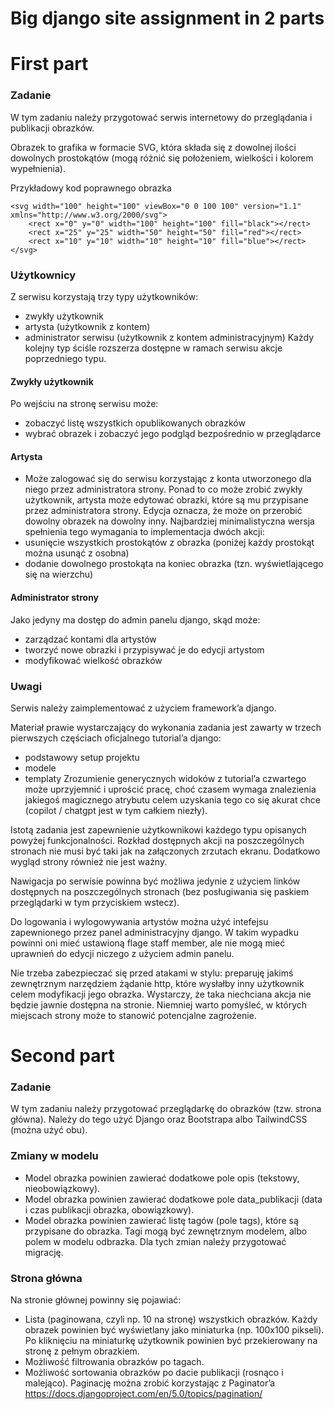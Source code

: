 # Big django site assignment in 2 parts

# First part
### Zadanie
W tym zadaniu należy przygotować serwis internetowy do przeglądania i publikacji obrazków.

Obrazek to grafika w formacie SVG, która składa się z dowolnej ilości dowolnych prostokątów (mogą różnić się położeniem, wielkości i kolorem wypełnienia).

Przykładowy kod poprawnego obrazka
```
<svg width="100" height="100" viewBox="0 0 100 100" version="1.1" xmlns="http://www.w3.org/2000/svg">
    <rect x="0" y="0" width="100" height="100" fill="black"></rect>
    <rect x="25" y="25" width="50" height="50" fill="red"></rect>
    <rect x="10" y="10" width="10" height="10" fill="blue"></rect>
</svg>
```
### Użytkownicy
Z serwisu korzystają trzy typy użytkowników:

* zwykły użytkownik
* artysta (użytkownik z kontem)
* administrator serwisu (użytkownik z kontem administracyjnym)
Każdy kolejny typ ściśle rozszerza dostępne w ramach serwisu akcje poprzedniego typu.

#### Zwykły użytkownik
Po wejściu na stronę serwisu może:
* zobaczyć listę wszystkich opublikowanych obrazków
* wybrać obrazek i zobaczyć jego podgląd bezpośrednio w przeglądarce

#### Artysta
* Może zalogować się do serwisu korzystając z konta utworzonego dla niego przez administratora strony. Ponad to co może zrobić zwykły użytkownik, artysta może edytować obrazki, które są mu przypisane przez administratora strony.
 Edycja oznacza, że może on przerobić dowolny obrazek na dowolny inny. Najbardziej minimalistyczna wersja spełnienia tego wymagania to implementacja dwóch akcji:
* usunięcie wszystkich prostokątów z obrazka (poniżej każdy prostokąt można usunąć z osobna)
* dodanie dowolnego prostokąta na koniec obrazka (tzn. wyświetlającego się na wierzchu)
#### Administrator strony
Jako jedyny ma dostęp do admin panelu django, skąd może:

* zarządzać kontami dla artystów
* tworzyć nowe obrazki i przypisywać je do edycji artystom
* modyfikować wielkość obrazków
### Uwagi
Serwis należy zaimplementować z użyciem framework’a django.

Materiał prawie wystarczający do wykonania zadania jest zawarty w trzech pierwszych częściach oficjalnego tutorial’a django:

* podstawowy setup projektu
* modele
* templaty
Zrozumienie generycznych widoków z tutorial’a czwartego może uprzyjemnić i uprościć pracę, choć czasem wymaga znalezienia jakiegoś magicznego atrybutu celem uzyskania tego co się akurat chce (copilot / chatgpt jest w tym całkiem niezły).

Istotą zadania jest zapewnienie użytkownikowi każdego typu opisanych powyżej funkcjonalności. Rozkład dostępnych akcji na poszczególnych stronach nie musi być taki jak na załączonych zrzutach ekranu. Dodatkowo wygląd strony również nie jest ważny.

Nawigacja po serwisie powinna być możliwa jedynie z użyciem linków dostępnych na poszczególnych stronach (bez posługiwania się paskiem przeglądarki w tym przyciskiem wstecz).

Do logowania i wylogowywania artystów można użyć intefejsu zapewnionego przez panel administracyjny django. W takim wypadku powinni oni mieć ustawioną flage staff member, ale nie mogą mieć uprawnień do edycji niczego z użyciem admin panelu.

Nie trzeba zabezpieczać się przed atakami w stylu: preparuję jakimś zewnętrznym narzędziem żądanie http, które wysłałby inny użytkownik celem modyfikacji jego obrazka. Wystarczy, że taka niechciana akcja nie będzie jawnie dostępna na stronie. Niemniej warto pomyśleć, w których miejscach strony może to stanowić potencjalne zagrożenie.

# Second part
### Zadanie
W tym zadaniu należy przygotować przeglądarkę do obrazków (tzw. strona główna). Należy do tego użyć Django oraz Bootstrapa albo TailwindCSS (można użyć obu).

### Zmiany w modelu
* Model obrazka powinien zawierać dodatkowe pole opis (tekstowy, nieobowiązkowy).
* Model obrazka powinien zawierać dodatkowe pole data_publikacji (data i czas publikacji obrazka, obowiązkowy).
* Model obrazka powinien zawierać listę tagów (pole tags), które są przypisane do obrazka. Tagi mogą być zewnętrznym modelem, albo polem w modelu odbrazka.
Dla tych zmian należy przygotować migrację.

### Strona główna
Na stronie głównej powinny się pojawiać:

* Lista (paginowana, czyli np. 10 na stronę) wszystkich obrazków. Każdy obrazek powinien być wyświetlany jako miniaturka (np. 100x100 pikseli). Po kliknięciu na miniaturkę użytkownik powinien być przekierowany na stronę z pełnym obrazkiem.
* Możliwość filtrowania obrazków po tagach.
* Możliwość sortowania obrazków po dacie publikacji (rosnąco i malejąco).
Paginację można zrobić korzystając z Paginator’a https://docs.djangoproject.com/en/5.0/topics/pagination/
